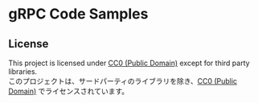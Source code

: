 # gRPC Code Samples

## License
This project is licensed under [CC0 (Public Domain)](https://creativecommons.org/publicdomain/zero/1.0/deed.en) except for third party libraries.  
このプロジェクトは、サードパーティのライブラリを除き、[CC0 (Public Domain)](https://creativecommons.org/publicdomain/zero/1.0/deed.ja) でライセンスされています。  
